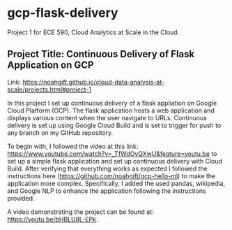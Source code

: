 # gcp-flask-delivery
Project 1 for ECE 590, Cloud Analytics at Scale in the Cloud. 

## Project Title: Continuous Delivery of Flask Application on GCP
Link: https://noahgift.github.io/cloud-data-analysis-at-scale/projects.html#project-1

In this project I set up continuous delivery of a flask appliation on Google Cloud Platform (GCP). The flask application hosts a web application and displays various content when the user navigate to URLs. Continuous delivery is set up using Google Cloud Build and is set to trigger for push to any branch on my GitHub repository. 

To begin with, I followed the video at this link: https://www.youtube.com/watch?v=_TfWdOvQXwU&feature=youtu.be to set up a simple flask application and set up continuous delivery with Cloud Build. After verifying that everything works as expected I followed the instructions here (https://github.com/noahgift/gcp-hello-ml) to make the application more complex. Specifically, I added the used pandas, wikipedia, and Google NLP to enhance the application following the instructions provided. 

A video demonstrating the project can be found at: https://youtu.be/bHBLU8L-EPk.
